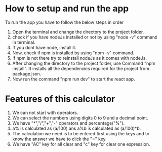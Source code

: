 # How to setup and run the app
To run the app you have to follow the below steps in order
1. Open the terminal and change the directory to the project folder.
2. check if you have nodeJs installed or not by using "node -v" command in terminal.
3. If you dont have node, install it.
4. Now, check if npm is installed by using "npm -v" command.
5. If npm is not there try to reinstall nodeJs as it comes with nodeJs.
6. After changing the directory to the project folder, use Command "npm install". It installs all the dependencies required for the project from package.json.
7. Now run the command "npm run dev" to start the react app.

# Features of this calculator
1. We can not start with operators.
2. We can select the numbers using digits 0 to 9 and a decimal point.
3. We have "*","/","+","-" operators and percentage("%").
4. a% is calculated as (a/100) ans a%b is calculated as (a/100)*b.
5. The calculation we need is to be entered first using the keys and to know the answer we have to click the "=" key.
6. We have "AC" key for all clear and "c" key for clear one expression.